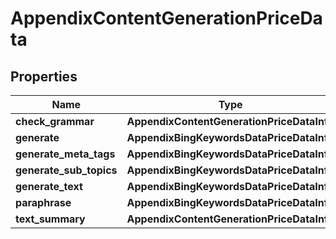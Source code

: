# AppendixContentGenerationPriceData


## Properties

| Name | Type | Description | Notes |
|------------ | ------------- | ------------- | -------------|
**check_grammar** | **AppendixContentGenerationPriceDataInfo** |  |[optional]|
**generate** | **AppendixBingKeywordsDataPriceDataInfo** |  |[optional]|
**generate_meta_tags** | **AppendixBingKeywordsDataPriceDataInfo** |  |[optional]|
**generate_sub_topics** | **AppendixBingKeywordsDataPriceDataInfo** |  |[optional]|
**generate_text** | **AppendixBingKeywordsDataPriceDataInfo** |  |[optional]|
**paraphrase** | **AppendixBingKeywordsDataPriceDataInfo** |  |[optional]|
**text_summary** | **AppendixContentGenerationPriceDataInfo** |  |[optional]|